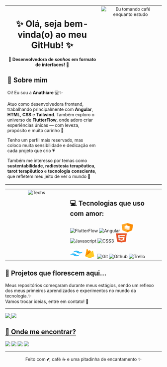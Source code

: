 <!-- SOBRE MIM -->
<div style="width: 100%;">
  <table style="width: 100%; table-layout: fixed;">
    <tr>
      <td valign="top" width="60%">
        <h1 align="center">✨ Olá, seja bem-vinda(o) ao meu GitHub! ✨</h1>
        <p align="center">
          <b>🌸 Desenvolvedora de <i>sonhos</i> em formato de interfaces! 🌸</b>
        </p>
        <h2>🌷 Sobre mim</h2>
        <p>Oi! Eu sou a <strong>Anathiare</strong> 💻✨</p>
        <p>Atuo como desenvolvedora frontend, trabalhando principalmente com <strong>Angular</strong>, <strong>HTML</strong>, <strong>CSS</strong> e <strong>Tailwind</strong>. Também exploro o universo de <strong>FlutterFlow</strong>, onde adoro criar experiências únicas — com leveza, propósito e muito carinho 🦋</p>
        <p>Tenho um perfil mais reservado, mas coloco muita sensibilidade e dedicação em cada projeto que crio 💗</p>
        <p>Também me interesso por temas como <strong>sustentabilidade</strong>, <strong>radiestesia terapêutica</strong>, <strong>tarot terapêutico</strong> e <strong>tecnologia consciente</strong>, que refletem meu jeito de ver o mundo 🌱</p>
      </td>
      <td valign="top" width="40%" align="center">
        <img src="https://gifdb.com/images/high/lofi-coffee-laptop-bed-working-rc8j21p2rnwrz71s.gif" width="300" alt="Eu tomando café enquanto estudo">
      </td>
    </tr>
  </table>
</div>



<!-- TECNOLOGIAS -->
<div style="width: 100%;">
  <table style="width: 100%; table-layout: fixed;" width="100%">
    <tr>
      <td width="40%" valign="top" align="center">
        <img src="https://i.pinimg.com/originals/1a/25/13/1a25138b1d5523d3bcc86aa065fc5f18.gif" width="300" alt="Techs">
      </td>
      <td valign="top" width="60%">
        <h2>💻 Tecnologias que uso com amor: </h2>
        <div>
          <img alt="FlutterFlow" height="30" width="40" src="https://docs.flutterflow.io/logos/logoMark_outlinePrimary_transparent.svg">
          <img alt="Angular" height="30" width="40" src="https://icongr.am/devicon/angularjs-original.svg?size=128&color=currentColor">
          <img alt="Angular Material" height="30" width="40" src="https://raw.githubusercontent.com/devicons/devicon/ca28c779441053191ff11710fe24a9e6c23690d6/icons/angularmaterial/angularmaterial-original.svg">
          <img alt="Javascript" height="30" width="40" src="https://icongr.am/devicon/javascript-original.svg?size=128&color=currentColor">
          <img alt="CSS3" height="30" width="40" src="https://icongr.am/devicon/css3-original.svg?size=128&color=currentColor">
          <img alt="HTML5" height="30" width="40" src="https://raw.githubusercontent.com/devicons/devicon/master/icons/html5/html5-original.svg">
          <br/><br/>
          <img alt="TailWind Css" height="30" width="40" src="https://raw.githubusercontent.com/devicons/devicon/ca28c779441053191ff11710fe24a9e6c23690d6/icons/tailwindcss/tailwindcss-original.svg">
          <img alt="Firebase" height="30" width="40" src="https://raw.githubusercontent.com/devicons/devicon/ca28c779441053191ff11710fe24a9e6c23690d6/icons/firebase/firebase-original.svg">
          <img alt="Git" height="30" width="40" src="https://icongr.am/devicon/git-plain.svg?size=128&color=currentColor">
          <img alt="Github" height="30" width="40" src="https://icongr.am/devicon/github-original.svg?size=128&color=currentColor">
          <img alt="Trello" height="30" width="40" src="https://icongr.am/devicon/trello-plain.svg?size=128&color=currentColor">
        </div>
      </td>
    </tr>
  </table>
</div>


## 🌸 Projetos que florescem aqui...

Meus repositórios começaram durante meus estágios, sendo um reflexo dos meus primeiros aprendizados e experimentos no mundo da tecnologia.✨  
Vamos trocar ideias, entre em contato! 💬

---
<div>
   <a href="https://github.com/anathiare">
   <img height="165em" src="https://github-readme-stats.vercel.app/api?username=anathiare&show_icons=true&theme=omni&include_all_commits=true&count_private=true"/>
   <img height="165em" src="https://github-readme-stats.vercel.app/api/top-langs/?username=anathiare&layout=compact&langs_count=6&theme=omni"/>

</div>
 
## 💌 Onde me encontrar?
<div> 
  <a href="https://www.youtube.com/" target="_blank"><img src="https://img.shields.io/badge/YouTube-FF0000?style=for-the-badge&logo=youtube&logoColor=white" target="_blank"></a>
  <a href="https://instagram.com/anathiare" target="_blank"><img src="https://img.shields.io/badge/-Instagram-%23E4405F?style=for-the-badge&logo=instagram&logoColor=white" target="_blank"></a>
  <a href = "mailto:anathiare@gmail.com"><img src="https://img.shields.io/badge/-Gmail-%23333?style=for-the-badge&logo=gmail&logoColor=white" target="_blank"></a>
  <a href="https://www.linkedin.com/in/anathiare" target="_blank"><img src="https://img.shields.io/badge/-LinkedIn-%230077B5?style=for-the-badge&logo=linkedin&logoColor=white" target="_blank"></a> 

</div>

---

<p align="center">
  Feito com 💕, café ☕ e uma pitadinha de encantamento ✨
</p>

